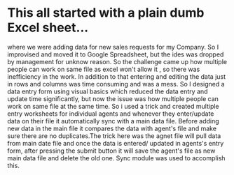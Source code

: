 # This all started with a plain dumb Excel sheet...
where we were adding data for new sales requests for my Company. So I improvised and moved it to Google Spreadsheet,
but the ides was dropped by management for unknow reason. So the challenge came up how multiple people can work on same file as excel won't allow it , so there was inefficiency in the work.
In addition to that entering and editing the data just in rows and columns was time consuming and was a mess.
  So I designed a data entry form using visual basics which reduced the data entry and update time significantly, but now the issue was how multiple people can work on same file at the same time. 
  So i used a trick and created multiple entry worksheets for individual agents and whenever they enter/update data on their file it automatically sync with a main data file. Before adding new data in the main file it compares the data with agent's file and make sure there are no duplicates.The trick here was the agnet file will pull data from main date file and once the data is entered/ updated in agents's entry form,  after pressing the submit button it will save the agent's file as new main data file and delete the old one. Sync module was used to accomplish this. 
